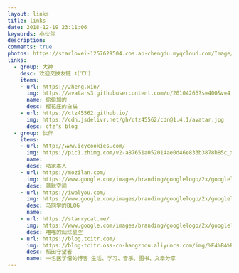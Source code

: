 ```yaml
---
layout: links
title: links
date: 2018-12-19 23:11:06
keywords: 小伙伴
description: 
comments: true
photos: https://starlovei-1257629504.cos.ap-chengdu.myqcloud.com/Image/51828936_p0.png
links:
  - group: 大神
    desc: 欢迎交换友链 ꉂ(ˊᗜˋ)
    items:
    - url: https://2heng.xin/
      img: https://avatars3.githubusercontent.com/u/20104266?s=400&v=4
      name: 偷偷加的
      desc: 樱花庄的白猫
    - url: https://ctz45562.github.io/
      img: https://cdn.jsdelivr.net/gh/ctz45562/cdn@1.4.1/avatar.jpg
      desc: ctz's blog
  - group: 伙伴
    items:
    - url: http://www.icycookies.com/
      img: https://pic1.zhimg.com/v2-a87651a052014ae0d46e833b3878b85c_xl.jpg
      name: 
      desc: 咕家寡人
    - url: https://mozilan.com/
      img: https://www.google.com/images/branding/googlelogo/2x/googlelogo_color_272x92dp.png
      desc: 蓝默空间
    - url: https://iwalyou.com/
      img: https://www.google.com/images/branding/googlelogo/2x/googlelogo_color_272x92dp.png
      desc: 马同学的BLOG
      name: 
    - url: https://starrycat.me/
      img: https://www.google.com/images/branding/googlelogo/2x/googlelogo_color_272x92dp.png
      desc: 喵喵的灿烂星空
    - url: https://blog.tcitr.com/
      img: https://blog-tcitr.oss-cn-hangzhou.aliyuncs.com/img/%E4%BA%BA%E5%83%8F.png
      desc: 稻田守望者
      name: 一名医学僧的博客 生活、学习、音乐、图书、文章分享
---
```

